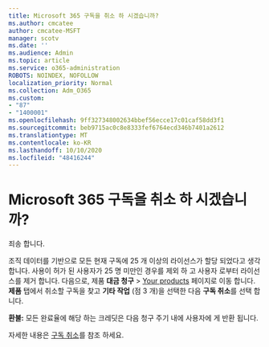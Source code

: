 ```yaml
---
title: Microsoft 365 구독을 취소 하 시겠습니까?
ms.author: cmcatee
author: cmcatee-MSFT
manager: scotv
ms.date: ''
ms.audience: Admin
ms.topic: article
ms.service: o365-administration
ROBOTS: NOINDEX, NOFOLLOW
localization_priority: Normal
ms.collection: Adm_O365
ms.custom:
- "87"
- "1400001"
ms.openlocfilehash: 9ff327348002634bbef56ecce17c01caf58dd3f1
ms.sourcegitcommit: beb9715ac0c8e8333fef6764ecd346b7401a2612
ms.translationtype: MT
ms.contentlocale: ko-KR
ms.lasthandoff: 10/10/2020
ms.locfileid: "48416244"
---
```

# <a name="canceling-your-microsoft-365-subscription"></a>Microsoft 365 구독을 취소 하 시겠습니까?

죄송 합니다.
  
조직 데이터를 기반으로 모든 현재 구독에 25 개 이상의 라이선스가 할당 되었다고 생각 합니다. 사용이 허가 된 사용자가 25 명 미만인 경우를 제외 하 고 사용자 로부터 라이선스를 제거 합니다. 다음으로, 제품 **대금 청구** \> [Your products](https://go.microsoft.com/fwlink/p/?linkid=842054) 페이지로 이동 합니다. **제품** 탭에서 취소할 구독을 찾고 **기타 작업** (점 3 개)을 선택한 다음 **구독 취소**를 선택 합니다.

**환불:** 모든 완료율에 해당 하는 크레딧은 다음 청구 주기 내에 사용자에 게 반환 됩니다.

자세한 내용은 [구독 취소](https://docs.microsoft.com/microsoft-365/commerce/subscriptions/cancel-your-subscription)를 참조 하세요.